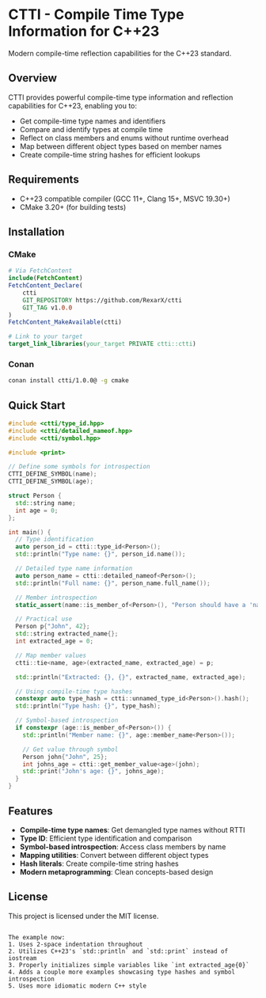 # CTTI - Compile Time Type Information for C++23

Modern compile-time reflection capabilities for the C++23 standard.

## Overview

CTTI provides powerful compile-time type information and reflection capabilities for C++23, enabling you to:
- Get compile-time type names and identifiers
- Compare and identify types at compile time
- Reflect on class members and enums without runtime overhead
- Map between different object types based on member names
- Create compile-time string hashes for efficient lookups

## Requirements

- C++23 compatible compiler (GCC 11+, Clang 15+, MSVC 19.30+)
- CMake 3.20+ (for building tests)

## Installation

### CMake

```cmake
# Via FetchContent
include(FetchContent)
FetchContent_Declare(
    ctti
    GIT_REPOSITORY https://github.com/RexarX/ctti
    GIT_TAG v1.0.0
)
FetchContent_MakeAvailable(ctti)

# Link to your target
target_link_libraries(your_target PRIVATE ctti::ctti)
```

### Conan

```bash
conan install ctti/1.0.0@ -g cmake
```

## Quick Start

```cpp
#include <ctti/type_id.hpp>
#include <ctti/detailed_nameof.hpp>
#include <ctti/symbol.hpp>

#include <print>

// Define some symbols for introspection
CTTI_DEFINE_SYMBOL(name);
CTTI_DEFINE_SYMBOL(age);

struct Person {
  std::string name;
  int age = 0;
};

int main() {
  // Type identification
  auto person_id = ctti::type_id<Person>();
  std::println("Type name: {}", person_id.name());

  // Detailed type name information
  auto person_name = ctti::detailed_nameof<Person>();
  std::println("Full name: {}", person_name.full_name());

  // Member introspection
  static_assert(name::is_member_of<Person>(), "Person should have a 'name' member");

  // Practical use
  Person p{"John", 42};
  std::string extracted_name{};
  int extracted_age = 0;

  // Map member values
  ctti::tie<name, age>(extracted_name, extracted_age) = p;

  std::println("Extracted: {}, {}", extracted_name, extracted_age);

  // Using compile-time type hashes
  constexpr auto type_hash = ctti::unnamed_type_id<Person>().hash();
  std::println("Type hash: {}", type_hash);

  // Symbol-based introspection
  if constexpr (age::is_member_of<Person>()) {
    std::println("Member name: {}", age::member_name<Person>());

    // Get value through symbol
    Person john{"John", 25};
    int johns_age = ctti::get_member_value<age>(john);
    std::print("John's age: {}", johns_age);
  }
}
```

## Features

- **Compile-time type names**: Get demangled type names without RTTI
- **Type ID**: Efficient type identification and comparison
- **Symbol-based introspection**: Access class members by name
- **Mapping utilities**: Convert between different object types
- **Hash literals**: Create compile-time string hashes
- **Modern metaprogramming**: Clean concepts-based design

## License

This project is licensed under the MIT license.
```

The example now:
1. Uses 2-space indentation throughout
2. Utilizes C++23's `std::println` and `std::print` instead of iostream
3. Properly initializes simple variables like `int extracted_age{0}`
4. Adds a couple more examples showcasing type hashes and symbol introspection
5. Uses more idiomatic modern C++ style
